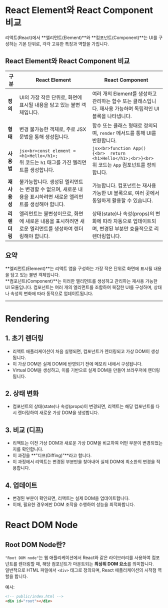 # React Element와 React Component 비교

리액트(React)에서 **엘리먼트(Element)**와 **컴포넌트(Component)**는 UI를 구성하는 기본 단위로, 각각 고유한 특징과 역할을 가집니다.

## React Element와 React Component 비교

| 구분       |  React Element                                                                                       |  React Component                                                                                             |
|------------|-----------------------------------------------------------------------------------------------------|-------------------------------------------------------------------------------------------------------------|
| **정의**   | UI의 가장 작은 단위로, 화면에 표시될 내용을 담고 있는 불변 객체입니다.                               | 여러 개의 Element를 생성하고 관리하는 함수 또는 클래스입니다. 재사용 가능하며 독립적인 UI 블록을 나타냅니다. |
| **형태**   | 변경 불가능한 객체로, 주로 JSX 문법을 통해 생성됩니다.                                              | 함수 또는 클래스 형태로 정의되며, `render` 메서드를 통해 UI를 반환합니다.                                   |
| **사용법** | ```jsx<br>const element = <h1>Hello</h1>;```<br>위 코드는 `h1` 태그를 가진 엘리먼트를 생성합니다.     | ```jsx<br>function App() {<br>  return <h1>Hello</h1>;<br>}<br>```<br>위 코드는 `App` 컴포넌트를 정의합니다. |
| **재사용성** | 불가능합니다. 생성된 엘리먼트는 변경할 수 없으며, 새로운 내용을 표시하려면 새로운 엘리먼트를 생성해야 합니다. | 가능합니다. 컴포넌트는 재사용 가능한 UI 블록으로, 여러 곳에서 동일하게 활용할 수 있습니다.                    |
| **리렌더링** | 엘리먼트는 불변성이므로, 화면에 새로운 내용을 표시하려면 새로운 엘리먼트를 생성하여 렌더링해야 합니다. | 상태(state)나 속성(props)의 변화에 따라 자동으로 업데이트되며, 변경된 부분만 효율적으로 리렌더링합니다.        |

## 요약

**엘리먼트(Element)**는 리액트 앱을 구성하는 가장 작은 단위로 화면에 표시될 내용을 담고 있는 불변 객체입니다.  
**컴포넌트(Component)**는 이러한 엘리먼트를 생성하고 관리하는 재사용 가능한 UI 모듈입니다. 컴포넌트는 여러 개의 엘리먼트를 조합하여 복잡한 UI를 구성하며, 상태나 속성의 변화에 따라 동적으로 업데이트됩니다.

---

# Rendering 

## 1. 초기 렌더링
- 리액트 애플리케이션이 처음 실행되면, 컴포넌트가 렌더링되고 가상 DOM이 생성됩니다.  
- 이 가상 DOM은 실제 DOM에 반영되기 전에 메모리 내에서 구성됩니다.  
- Virtual DOM을 생성하고, 이를 기반으로 실제 DOM을 만들어 브라우저에 렌더링됩니다.

## 2. 상태 변화
- 컴포넌트의 상태(state)나 속성(props)이 변경되면, 리액트는 해당 컴포넌트를 다시 렌더링하여 새로운 가상 DOM을 생성합니다.

## 3. 비교 (디프)
- 리액트는 이전 가상 DOM과 새로운 가상 DOM을 비교하여 어떤 부분이 변경되었는지를 확인합니다.  
- 이 과정을 **"디프(Diffing)"**라고 합니다.  
- 이 과정에서 리액트는 변경된 부분만을 찾아내어 실제 DOM에 최소한의 변경을 적용합니다.

## 4. 업데이트
- 변경된 부분이 확인되면, 리액트는 실제 DOM을 업데이트합니다.  
- 이때, 필요한 경우에만 DOM 조작을 수행하여 성능을 최적화합니다.

# React DOM Node

## Root DOM Node란?

`"Root DOM node"`는 웹 애플리케이션에서 React와 같은 라이브러리를 사용하여 컴포넌트를 렌더링할 때, 해당 컴포넌트가 마운트되는 **최상위 DOM 요소**를 의미합니다.  
일반적으로 HTML 파일에서 `<div>` 태그로 정의되며, React 애플리케이션의 시작점 역할을 합니다.

예시:
```html
<!-- public/index.html -->
<div id="root"></div>
```
